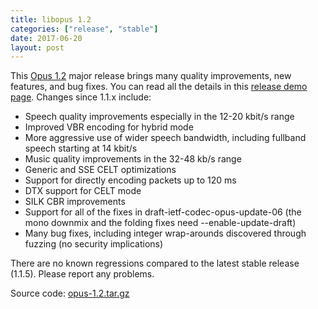 ```yaml
---
title: libopus 1.2
categories: ["release", "stable"]
date: 2017-06-20
layout: post
---
```


This [Opus 1.2](https://archive.mozilla.org/pub/opus/opus-1.2.tar.gz) major release
brings many quality improvements, new features, and bug fixes. You can read all the details
in this [release demo page](https://people.xiph.org/~jm/opus/opus-1.2/). Changes since 1.1.x include:
- Speech quality improvements especially in the 12-20 kbit/s range
- Improved VBR encoding for hybrid mode
- More aggressive use of wider speech bandwidth, including fullband speech starting at 14 kbit/s
- Music quality improvements in the 32-48 kb/s range
- Generic and SSE CELT optimizations
- Support for directly encoding packets up to 120 ms
- DTX support for CELT mode
- SILK CBR improvements
- Support for all of the fixes in draft-ietf-codec-opus-update-06 (the mono downmix and the folding fixes need --enable-update-draft)
- Many bug fixes, including integer wrap-arounds discovered through fuzzing (no security implications)

There are no known regressions compared to the latest stable release (1.1.5). Please report any problems.

Source code: [opus-1.2.tar.gz](https://archive.mozilla.org/pub/opus/opus-1.2.tar.gz)
